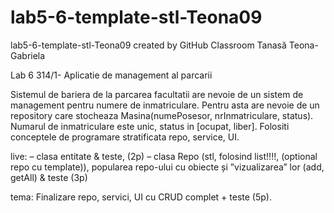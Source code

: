 # lab5-6-template-stl-Teona09
lab5-6-template-stl-Teona09 created by GitHub Classroom
Tanasă Teona-Gabriela

Lab 6 314/1- Aplicatie de management al parcarii

Sistemul de bariera de la parcarea facultatii are nevoie de un sistem de management pentru numere de inmatriculare.
Pentru asta are nevoie de un repository care stocheaza Masina(numePosesor, nrInmatriculare, status).
Numarul de inmatriculare este unic, status in [ocupat, liber].
Folositi conceptele de programare stratificata repo, service, UI.

live:
– clasa entitate & teste, (2p)
– clasa Repo (stl, folosind list!!!!, (optional repo cu template)), popularea repo-ului cu obiecte și ”vizualizarea” lor (add,
getAll) & teste (3p)

tema:
Finalizare repo, servici, UI cu CRUD complet + teste (5p).
